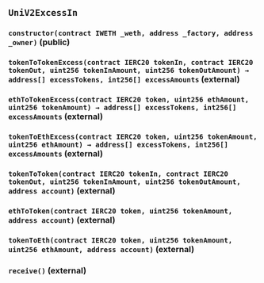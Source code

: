 ## `UniV2ExcessIn`






### `constructor(contract IWETH _weth, address _factory, address _owner)` (public)





### `tokenToTokenExcess(contract IERC20 tokenIn, contract IERC20 tokenOut, uint256 tokenInAmount, uint256 tokenOutAmount) → address[] excessTokens, int256[] excessAmounts` (external)





### `ethToTokenExcess(contract IERC20 token, uint256 ethAmount, uint256 tokenAmount) → address[] excessTokens, int256[] excessAmounts` (external)





### `tokenToEthExcess(contract IERC20 token, uint256 tokenAmount, uint256 ethAmount) → address[] excessTokens, int256[] excessAmounts` (external)





### `tokenToToken(contract IERC20 tokenIn, contract IERC20 tokenOut, uint256 tokenInAmount, uint256 tokenOutAmount, address account)` (external)





### `ethToToken(contract IERC20 token, uint256 tokenAmount, address account)` (external)





### `tokenToEth(contract IERC20 token, uint256 tokenAmount, uint256 ethAmount, address account)` (external)





### `receive()` (external)






